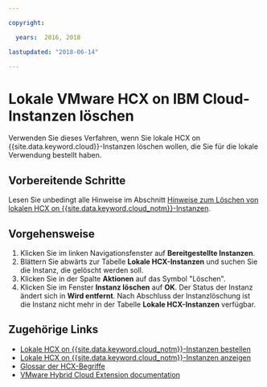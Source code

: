 ```yaml
---

copyright:

  years:  2016, 2018

lastupdated: "2018-06-14"

---
```


# Lokale VMware HCX on IBM Cloud-Instanzen löschen

Verwenden Sie dieses Verfahren, wenn Sie lokale HCX on {{site.data.keyword.cloud}}-Instanzen löschen wollen, die Sie für die lokale Verwendung bestellt haben.

## Vorbereitende Schritte

Lesen Sie unbedingt alle Hinweise im Abschnitt [Hinweise zum Löschen von lokalen HCX on {{site.data.keyword.cloud_notm}}-Instanzen](../services/standalone_considerations.html).

## Vorgehensweise

1. Klicken Sie im linken Navigationsfenster auf **Bereitgestellte Instanzen**.
2. Blättern Sie abwärts zur Tabelle **Lokale HCX-Instanzen** und suchen Sie die Instanz, die gelöscht werden soll.
3. Klicken Sie in der Spalte **Aktionen** auf das Symbol "Löschen".
4. Klicken Sie im Fenster **Instanz löschen** auf **OK**.
   Der Status der Instanz ändert sich in **Wird entfernt**. Nach Abschluss der Instanzlöschung ist die Instanz nicht mehr in der Tabelle **Lokale HCX-Instanzen** verfügbar.

## Zugehörige Links

* [Lokale HCX on {{site.data.keyword.cloud_notm}}-Instanzen bestellen](standalone_orderingserviceinstances.html)
* [Lokale HCX on {{site.data.keyword.cloud_notm}}-Instanzen anzeigen](standalone_viewingserviceinstances.html)
* [Glossar der HCX-Begriffe](hcx_glossary.html)
* [VMware Hybrid Cloud Extension documentation](https://hcx.vmware.com/#vm-documentation)
